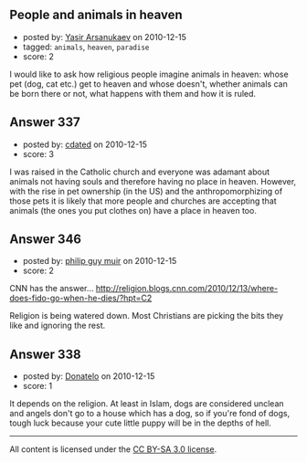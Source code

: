 ## People and animals in heaven

- posted by: [Yasir Arsanukaev](https://stackexchange.com/users/-1/197-yasir-arsanukaev) on 2010-12-15
- tagged: `animals`, `heaven`, `paradise`
- score: 2

I would like to ask how religious people imagine animals in heaven: whose pet (dog, cat etc.) get to heaven and whose doesn't, whether animals can be born there or not, what happens with them and how it is ruled.


## Answer 337

- posted by: [cdated](https://stackexchange.com/users/-1/74-cdated) on 2010-12-15
- score: 3

I was raised in the Catholic church and everyone was adamant about animals not having souls and therefore having no place in heaven.  However, with the rise in pet ownership (in the US) and the anthropomorphizing of those pets it is likely that more people and churches are accepting that animals (the ones you put clothes on) have a place in heaven too.


## Answer 346

- posted by: [philip guy muir](https://stackexchange.com/users/-1/182-philip-guy-muir) on 2010-12-15
- score: 2

CNN has the answer...
http://religion.blogs.cnn.com/2010/12/13/where-does-fido-go-when-he-dies/?hpt=C2

Religion is being watered down. Most Christians are picking the bits they like and ignoring the rest.




## Answer 338

- posted by: [Donatelo](https://stackexchange.com/users/-1/196-donatelo) on 2010-12-15
- score: 1

It depends on the religion. At least in Islam, dogs are considered unclean and angels don't go to a house which has a dog, so if you're fond of dogs, tough luck because your cute little puppy will be in the depths of hell.



---

All content is licensed under the [CC BY-SA 3.0 license](https://creativecommons.org/licenses/by-sa/3.0/).
